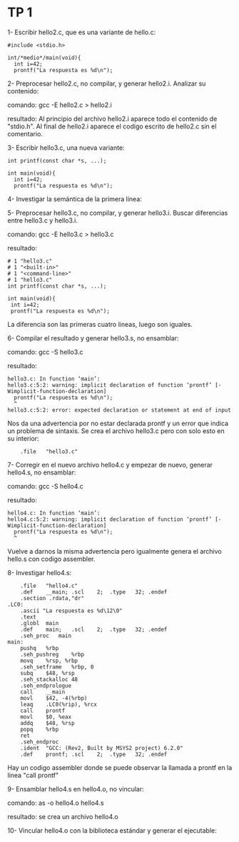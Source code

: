 # TP 1
1- Escribir hello2.c, que es una variante de hello.c:

```
#include <stdio.h>

int/*medio*/main(void){
  int i=42;
  prontf("La respuesta es %d\n");
```
2- Preprocesar hello2.c, no compilar, y generar hello2.i. Analizar su
contenido:

comando: gcc -E hello2.c > hello2.i

resultado: Al principio del archivo hello2.i aparece todo el contenido de "stdio.h". Al final de hello2.i aparece el codigo escrito de hello2.c sin el comentario. 

3- Escribir hello3.c, una nueva variante:

```
int printf(const char *s, ...);

int main(void){
  int i=42;
  prontf("La respuesta es %d\n");
```
4- Investigar la semántica de la primera línea:

5- Preprocesar hello3.c, no compilar, y generar hello3.i. Buscar diferencias
entre hello3.c y hello3.i.

comando: gcc -E hello3.c > hello3.c

resultado: 

```
# 1 "hello3.c"
# 1 "<built-in>"
# 1 "<command-line>"
# 1 "hello3.c"
int printf(const char *s, ...);

int main(void){
 int i=42;
 prontf("La respuesta es %d\n");
```
La diferencia son las primeras cuatro lineas, luego son iguales. 

6- Compilar el resultado y generar hello3.s, no ensamblar:

comando: gcc -S hello3.c

resultado:
```
hello3.c: In function ‘main’:
hello3.c:5:2: warning: implicit declaration of function ‘prontf’ [-Wimplicit-function-declaration]
  prontf("La respuesta es %d\n");
  ^
hello3.c:5:2: error: expected declaration or statement at end of input
```
Nos da una advertencia por no estar declarada prontf y un error que indica un problema de sintaxis. Se crea el archivo hello3.c pero con solo esto en su interior:
```
	.file	"hello3.c"
 ```
 7- Corregir en el nuevo archivo hello4.c y empezar de nuevo, generar
hello4.s, no ensamblar:

comando: gcc -S hello4.c

resultado: 
```
hello4.c: In function ‘main’:
hello4.c:5:2: warning: implicit declaration of function ‘prontf’ [-Wimplicit-function-declaration]
  prontf("La respuesta es %d\n");
  ^
```
Vuelve a darnos la misma advertencia pero igualmente genera el archivo hello.s con codigo assembler.

8- Investigar hello4.s:
```
	.file	"hello4.c"
	.def	__main;	.scl	2;	.type	32;	.endef
	.section .rdata,"dr"
.LC0:
	.ascii "La respuesta es %d\12\0"
	.text
	.globl	main
	.def	main;	.scl	2;	.type	32;	.endef
	.seh_proc	main
main:
	pushq	%rbp
	.seh_pushreg	%rbp
	movq	%rsp, %rbp
	.seh_setframe	%rbp, 0
	subq	$48, %rsp
	.seh_stackalloc	48
	.seh_endprologue
	call	__main
	movl	$42, -4(%rbp)
	leaq	.LC0(%rip), %rcx
	call	prontf
	movl	$0, %eax
	addq	$48, %rsp
	popq	%rbp
	ret
	.seh_endproc
	.ident	"GCC: (Rev2, Built by MSYS2 project) 6.2.0"
	.def	prontf;	.scl	2;	.type	32;	.endef
```
Hay un codigo assembler donde se puede observar la llamada a prontf en la linea "call prontf"

9- Ensamblar hello4.s en hello4.o, no vincular:

comando: as -o hello4.o hello4.s

resultado: se crea un archivo hello4.o 

10- Vincular hello4.o con la biblioteca estándar y generar el ejecutable:


